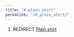 ```yaml
---
title: "A plain shirt"
permalink: "/A_plain_shirt/"
---
```


1.  REDIRECT [Plain shirt](Plain_shirt "wikilink")